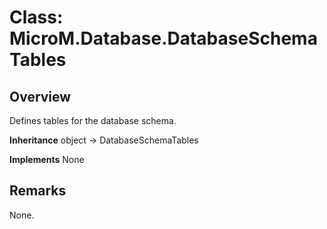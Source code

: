 # Class: MicroM.Database.DatabaseSchemaTables
## Overview
Defines tables for the database schema.

**Inheritance**
object -> DatabaseSchemaTables

**Implements**
None

## Remarks
None.

